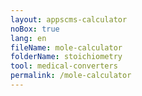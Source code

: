 ```yaml
---
layout: appscms-calculator
noBox: true
lang: en
fileName: mole-calculator
folderName: stoichiometry
tool: medical-converters
permalink: /mole-calculator
---
```



